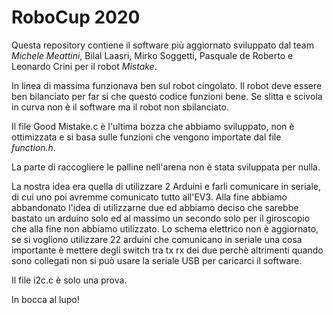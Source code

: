 ﻿# RoboCup 2020
 
Questa repository contiene il software più aggiornato sviluppato dal team _*Michele Meattini*_, Bilal Laasri, Mirko Soggetti, Pasquale de Roberto e Leonardo Crini per il robot *Mistake*.

In linea di massima funzionava ben sul robot cingolato. Il robot deve essere ben bilanciato per far si che questo codice funzioni bene. 
Se slitta e scivola in curva non è il software ma il robot non sbilanciato.

Il file Good Mistake.c è l'ultima bozza che abbiamo sviluppato, non è ottimizzata e si basa sulle funzioni che vengono importate dal file _function.h_.

La parte di raccogliere le palline nell'arena non è stata sviluppata per nulla.

La nostra idea era quella di utilizzare 2 Arduini e farli comunicare in seriale, di cui uno poi avremme comunicato tutto all'EV3.
Alla fine abbiamo abbandonato l'idea di utilizzarne due ed abbiamo deciso che sarebbe bastato un arduino solo ed al massimo un secondo solo per il giroscopio che alla fine non abbiamo utilizzato.
Lo schema elettrico non è aggiornato, se si vogliono utilizzare 22 arduini che comunicano in seriale una cosa importante è mettere degli switch tra tx rx dei due perchè altrimenti quando sono collegati non si può usare la seriale USB per caricarci il software.

Il file i2c.c è solo una prova.

In bocca al lupo!
